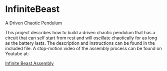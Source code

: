 # InfiniteBeast
A Driven Chaotic Pendulum 

This project describes how to build a driven chaotic pendulum that has a circuit that can self start from rest and will oscillate chaotically for as long as the battery lasts. The description and instructions can be found in the included file. A stop-motion video of the assembly process can be found on Youtube at:

<a href="https://youtu.be/iF6rt5-GtZA">Infinite Beast Assembly</a>

